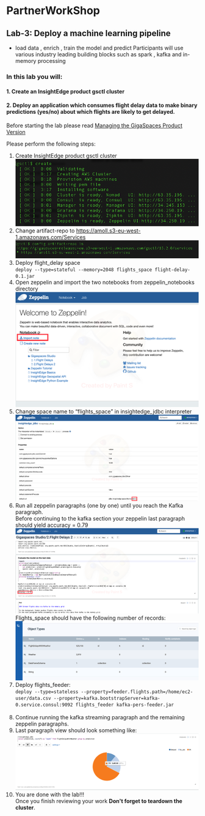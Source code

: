 # PartnerWorkShop 
## Lab-3: Deploy a machine learning pipeline
* load data , enrich , train the model and predict Participants will use various industry leading building blocks such as spark , kafka and in-memory processing

### In this lab you will:
#### 1. Create an InsightEdge product gsctl cluster
#### 2. Deploy an application which consumes flight delay data to make binary predictions (yes/no) about which flights are likely to get delayed.

Before starting the lab please read [Managing the GigaSpaces Product Version](https://docs.gigaspaces.com/latest/orchestration/gsctl-manage-product-version.html)<br>

Please perform the following steps:

1. Create InsightEdge product gsctl cluster<br>
   ![snapshot](Pictures/Picture1_ie.png)<br>
2. Change artifact-repo to https://amoll.s3-eu-west-1.amazonaws.com/Services<br>
   ![snapshot](Pictures/Picture2_ie.png)<br>
3. Deploy flight_delay space<br>
   `deploy --type=stateful --memory=2048 flights_space flight-delay-0.1.jar`<br>
4. Open zeppelin and import the two notebooks from zeppelin_notebooks directory<br>
   ![snapshot](Pictures/Picture1.png)<br>
5. Change space name to “flights_space” in insightedge_jdbc interpreter<br>
   ![snapshot](Pictures/Picture2.png)<br>
6. Run all zeppelin paragraphs (one by one) until you reach the Kafka paragraph.<br>
   Before continuing to the kafka section your zeppelin last paragraph should yield accuracy = 0.79<br>
   ![snapshot](Pictures/Picture3.png)<br>
   Flights_space should have the following number of records:<br>
   ![snapshot](Pictures/Picture4.png)<br>
7. Deploy flights_feeder:<br>
   `deploy --type=stateless --property=feeder.flights.path=/home/ec2-user/data.csv --property=kafka.bootstrapServer=kafka-0.service.consul:9092 flights_feeder kafka-pers-feeder.jar`<br><br>
8. Continue running the kafka streaming paragraph and the remaining zeppelin paragraphs.<br>
9. Last paragraph view should look something like:<br>
    ![snapshot](Pictures/Picture5.png)<br>
10. You are done with the lab!!!<br>
    Once you finish reviewing your work **Don't forget to teardown the cluster**.
    






